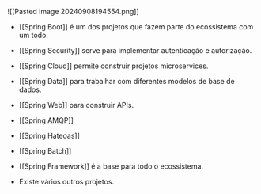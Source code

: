 ![[Pasted image 20240908194554.png]]

- [[Spring Boot]] é um dos projetos que fazem parte do ecossistema com um todo.
- [[Spring Security]] serve para implementar autenticação e autorização.
- [[Spring Cloud]] permite construir projetos microservices.
- [[Spring Data]] para trabalhar com diferentes modelos de base de dados.
- [[Spring Web]] para construir APIs.
- [[Spring AMQP]]
- [[Spring Hateoas]]
- [[Spring Batch]]
- [[Spring Framework]] é a base para todo o ecossistema.

- Existe vários outros projetos.